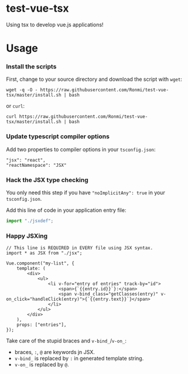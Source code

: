 # test-vue-tsx
Using tsx to develop vue.js applications!

# Usage

### Install the scripts

First, change to your source directory and download the script with `wget`:

`wget -q -O - https://raw.githubusercontent.com/Ronmi/test-vue-tsx/master/install.sh | bash`

or `curl`:

`curl https://raw.githubusercontent.com/Ronmi/test-vue-tsx/master/install.sh | bash`


### Update typescript compiler options

Add two properties to compiler options in your `tsconfig.json`:

```
"jsx": "react",
"reactNamespace": "JSX"
```

### Hack the JSX type checking

You only need this step if you have `"noImplicitAny": true` in your `tsconfig.json`.

Add this line of code in your application entry file:

```ts
import "./jsxdef";
```

### Happy JSXing

```tsx
// This line is REQUIRED in EVERY file using JSX syntax.
import * as JSX from "./jsx";

Vue.component("my-list", {
    template: (
        <div>
            <ul>
                <li v-for="entry of entries" track-by="id">
                    <span>{`{{entry.id}}`}:</span>
                    <span v-bind_class="getClasses(entry)" v-on_click="handleClick(entry)">{`{{entry.text}}`}</span>
                </li>
            </ul>
        </div>
    ),
    props: ["entries"],
});
```

Take care of the stupid braces and `v-bind_`/`v-on_`:

- braces, `:`, `@` are keywords jn JSX.
- `v-bind_` is replaced by `:` in generated template string.
- `v-on_` is replaced by `@`.